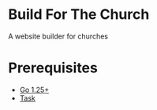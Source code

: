 # Build For The Church
A website builder for churches

# Prerequisites

- [Go 1.25+](https://go.dev/dl/)
- [Task](https://taskfile.dev)
